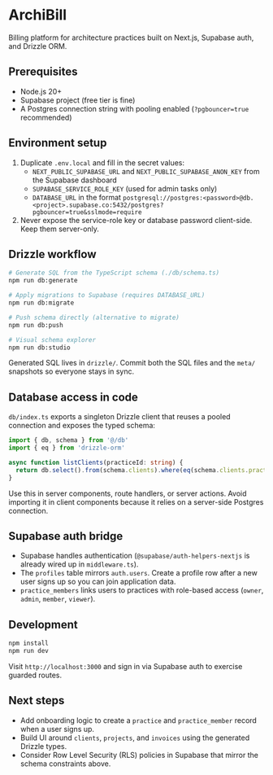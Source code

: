 # ArchiBill

Billing platform for architecture practices built on Next.js, Supabase auth, and Drizzle ORM.

## Prerequisites

- Node.js 20+
- Supabase project (free tier is fine)
- A Postgres connection string with pooling enabled (`?pgbouncer=true` recommended)

## Environment setup

1. Duplicate `.env.local` and fill in the secret values:
   - `NEXT_PUBLIC_SUPABASE_URL` and `NEXT_PUBLIC_SUPABASE_ANON_KEY` from the Supabase dashboard
   - `SUPABASE_SERVICE_ROLE_KEY` (used for admin tasks only)
   - `DATABASE_URL` in the format `postgresql://postgres:<password>@db.<project>.supabase.co:5432/postgres?pgbouncer=true&sslmode=require`
2. Never expose the service-role key or database password client-side. Keep them server-only.

## Drizzle workflow

```bash
# Generate SQL from the TypeScript schema (./db/schema.ts)
npm run db:generate

# Apply migrations to Supabase (requires DATABASE_URL)
npm run db:migrate

# Push schema directly (alternative to migrate)
npm run db:push

# Visual schema explorer
npm run db:studio
```

Generated SQL lives in `drizzle/`. Commit both the SQL files and the `meta/` snapshots so everyone stays in sync.

## Database access in code

`db/index.ts` exports a singleton Drizzle client that reuses a pooled connection and exposes the typed schema:

```ts
import { db, schema } from '@/db'
import { eq } from 'drizzle-orm'

async function listClients(practiceId: string) {
  return db.select().from(schema.clients).where(eq(schema.clients.practiceId, practiceId))
}
```

Use this in server components, route handlers, or server actions. Avoid importing it in client components because it relies on a server-side Postgres connection.

## Supabase auth bridge

- Supabase handles authentication (`@supabase/auth-helpers-nextjs` is already wired up in `middleware.ts`).
- The `profiles` table mirrors `auth.users`. Create a profile row after a new user signs up so you can join application data.
- `practice_members` links users to practices with role-based access (`owner`, `admin`, `member`, `viewer`).

## Development

```bash
npm install
npm run dev
```

Visit `http://localhost:3000` and sign in via Supabase auth to exercise guarded routes.

## Next steps

- Add onboarding logic to create a `practice` and `practice_member` record when a user signs up.
- Build UI around `clients`, `projects`, and `invoices` using the generated Drizzle types.
- Consider Row Level Security (RLS) policies in Supabase that mirror the schema constraints above.

